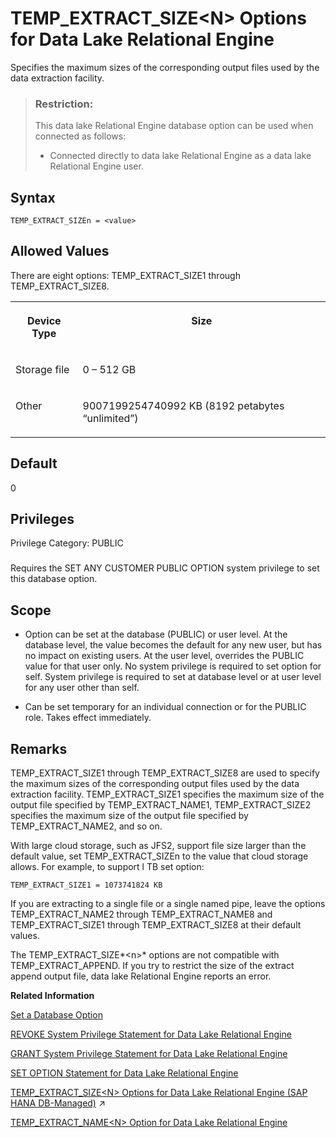 <!-- loioa6615dd384f21015ae14fe398b6f6188 -->

# TEMP\_EXTRACT\_SIZE<N\> Options for Data Lake Relational Engine

Specifies the maximum sizes of the corresponding output files used by the data extraction facility.



> ### Restriction:  
> This data lake Relational Engine database option can be used when connected as follows:
> 
> -   Connected directly to data lake Relational Engine as a data lake Relational Engine user.



<a name="loioa6615dd384f21015ae14fe398b6f6188__temp_extract_sizen_syntax1"/>

## Syntax

```
TEMP_EXTRACT_SIZEn = <value>
```



<a name="loioa6615dd384f21015ae14fe398b6f6188__temp_extract_sizen_values1"/>

## Allowed Values

There are eight options: TEMP\_EXTRACT\_SIZE1 through TEMP\_EXTRACT\_SIZE8.


<table>
<tr>
<th valign="top" rowspan="1">

Device Type



</th>
<th valign="top" rowspan="1">

Size



</th>
</tr>
<tr>
<td valign="top" rowspan="1">

Storage file



</td>
<td valign="top" rowspan="1">

0 – 512 GB



</td>
</tr>
<tr>
<td valign="top" rowspan="1">

Other



</td>
<td valign="top" rowspan="1">

9007199254740992 KB \(8192 petabytes “unlimited”\)



</td>
</tr>
</table>



<a name="loioa6615dd384f21015ae14fe398b6f6188__temp_extract_sizen_default1"/>

## Default

0



<a name="loioa6615dd384f21015ae14fe398b6f6188__temp_extract_sizen_priv1"/>

## Privileges

Privilege Category: PUBLIC



### 

Requires the SET ANY CUSTOMER PUBLIC OPTION system privilege to set this database option.



<a name="loioa6615dd384f21015ae14fe398b6f6188__temp_extract_sizen_scope1"/>

## Scope

-   Option can be set at the database \(PUBLIC\) or user level. At the database level, the value becomes the default for any new user, but has no impact on existing users. At the user level, overrides the PUBLIC value for that user only. No system privilege is required to set option for self. System privilege is required to set at database level or at user level for any user other than self.

-   Can be set temporary for an individual connection or for the PUBLIC role. Takes effect immediately.




<a name="loioa6615dd384f21015ae14fe398b6f6188__temp_extract_sizen_remarks1"/>

## Remarks

TEMP\_EXTRACT\_SIZE1 through TEMP\_EXTRACT\_SIZE8 are used to specify the maximum sizes of the corresponding output files used by the data extraction facility. TEMP\_EXTRACT\_SIZE1 specifies the maximum size of the output file specified by TEMP\_EXTRACT\_NAME1, TEMP\_EXTRACT\_SIZE2 specifies the maximum size of the output file specified by TEMP\_EXTRACT\_NAME2, and so on.

With large cloud storage, such as JFS2, support file size larger than the default value, set TEMP\_EXTRACT\_SIZEn to the value that cloud storage allows. For example, to support l TB set option:

```
TEMP_EXTRACT_SIZE1 = 1073741824 KB
```

If you are extracting to a single file or a single named pipe, leave the options TEMP\_EXTRACT\_NAME2 through TEMP\_EXTRACT\_NAME8 and TEMP\_EXTRACT\_SIZE1 through TEMP\_EXTRACT\_SIZE8 at their default values.

The TEMP\_EXTRACT\_SIZE*<n\>* options are not compatible with TEMP\_EXTRACT\_APPEND. If you try to restrict the size of the extract append output file, data lake Relational Engine reports an error.

**Related Information**  


[Set a Database Option](set-a-database-option-0dcb893.md "You set options with the SET OPTION statement.")

[REVOKE System Privilege Statement for Data Lake Relational Engine](../080-sql-statements/revoke-system-privilege-statement-for-data-lake-relational-engine-a3eadda.md "Removes specific system privileges from specific users and the right to administer the privilege.")

[GRANT System Privilege Statement for Data Lake Relational Engine](../080-sql-statements/grant-system-privilege-statement-for-data-lake-relational-engine-a3dfcb0.md "Grants specific system privileges to users or roles, with or without administrative rights.")

[SET OPTION Statement for Data Lake Relational Engine](../080-sql-statements/set-option-statement-for-data-lake-relational-engine-a625da7.md "Changes options that affect the behavior of the database and its compatibility with Transact-SQL. Setting the value of an option can change the behavior for all users or an individual user, in either a temporary or permanent scope.")

[TEMP_EXTRACT_SIZE&lt;N&gt; Options for Data Lake Relational Engine (SAP HANA DB-Managed)](https://help.sap.com/viewer/a898e08b84f21015969fa437e89860c8/2023_1_QRC/en-US/c475f53096e540a9840e2f2e4c584ad4.html "Specifies the data lake Filescontainer object file name, or theAzure block blob name, or the Amazon S3 bucket object name you’re extracting to. You must specify the name when extracting data from data lake Relational Engine to cloud storage.") :arrow_upper_right:

[TEMP\_EXTRACT\_NAME<N\> Option for Data Lake Relational Engine](temp-extract-name-n-option-for-data-lake-relational-engine-a65dd19.md "Specifies the data lake Filescontainer object file name, or theAzure block blob name, or the Amazon S3 bucket object name you’re extracting to. You must specify the name when extracting data from data lake Relational Engine to cloud storage.")

